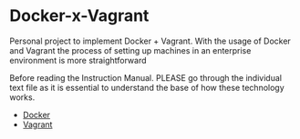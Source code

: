 # Docker-x-Vagrant
Personal project to implement Docker + Vagrant. With the usage of Docker and Vagrant the process of setting up machines in an enterprise environment is more straightforward

Before reading the Instruction Manual. PLEASE go through the individual text file as it is essential to understand the base of how these technology works.

* [Docker](https://github.com/0x4F776C/Docker)
* [Vagrant](https://github.com/0x4F776C/Vagrant)
